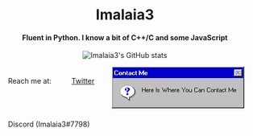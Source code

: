 <div align="center">

<h1>Imalaia3</h1>
<h4>Fluent in Python. I know a bit of C++/C and some JavaScript</h4>

![Imalaia3's GitHub stats](https://github-readme-stats.vercel.app/api?username=imalaia3&show_icons=true&theme=onedark)

<div id="wrapperID">
  <img src="https://github.com/Imalaia3/Imalaia3/blob/main/Contact.png?raw=true" alt="Github Has Failed me">
  <div id="div1" style="padding:20px;float:left">Reach me at:</div>
  <div id="twit" style="padding:20px;float:left"><a href="https://twitter.com/Imalaia3_">Twitter</a></div>
  <div id="disc" style="padding:20px;float:left">Discord (Imalaia3#7798)</div>
</div>
  
</div>
